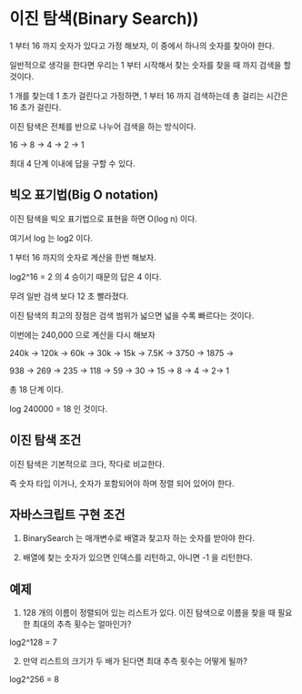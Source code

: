 # 이진 탐색(Binary Search))

1 부터 16 까지 숫자가 있다고 가정 해보자, 이 중에서 하나의 숫자를 찾아야 한다.

일반적으로 생각을 한다면 우리는 1 부터 시작해서 찾는 숫자를 찾을 때 까지 검색을 할 것이다.

1 개를 찾는데 1 초가 걸린다고 가정하면, 1 부터 16 까지 검색하는데 총 걸리는 시간은 16 초가 걸린다.

이진 탐색은 전체를 반으로 나누어 검색을 하는 방식이다.

16 -> 8 -> 4 -> 2 -> 1

최대 4 단계 이내에 답을 구할 수 있다.

## 빅오 표기법(Big O notation)

이진 탐색을 빅오 표기법으로 표현을 하면 O(log n) 이다.

여기서 log 는 log2 이다.

1 부터 16 까지의 숫자로 계산을 한번 해보자.

log2^16 = 2 의 4 승이기 때문의 답은 4 이다.

무려 일반 검색 보다 12 초 빨라졌다.

이진 탐색의 최고의 장점은 검색 범위가 넓으면 넓을 수록 빠르다는 것이다.

이번에는 240,000 으로 계산을 다시 해보자

240k -> 120k -> 60k -> 30k -> 15k -> 7.5K -> 3750 -> 1875 ->

938 -> 269 -> 235 -> 118 -> 59 -> 30 -> 15 -> 8 -> 4 -> 2-> 1

총 18 단계 이다.

log 240000 = 18 인 것이다.

## 이진 탐색 조건

이진 탐색은 기본적으로 크다, 작다로 비교한다.

즉 숫자 타입 이거나, 숫자가 포함되어야 하며 정렬 되어 있어야 한다.

## 자바스크립트 구현 조건

1. BinarySearch 는 매개변수로 배열과 찾고자 하는 숫자를 받아야 한다.

2. 배열에 찾는 숫자가 있으면 인덱스를 리턴하고, 아니면 -1 을 리턴한다.

## 예제

1. 128 개의 이름이 정렬되어 있는 리스트가 있다. 이진 탐색으로 이름을 찾을 때
   필요한 최대의 추측 횟수는 얼마인가?

log2^128 = 7

2. 만약 리스트의 크기가 두 배가 된다면 최대 추측 횟수는 어떻게 될까?

log2^256 = 8
